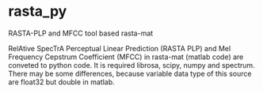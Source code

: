 # rasta_py
RASTA-PLP and MFCC tool based rasta-mat

RelAtive SpecTrA Perceptual Linear Prediction (RASTA PLP) and Mel Frequency Cepstrum Coefficient (MFCC) in rasta-mat (matlab code) are conveted to python code.
It is required librosa, scipy, numpy and spectrum.
There may be some differences, because variable data type of this source are float32 but double in matlab.
